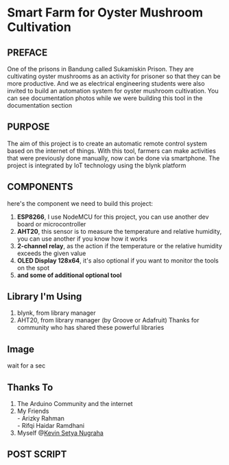 # Smart Farm for Oyster Mushroom Cultivation

## PREFACE
One of the prisons in Bandung called Sukamiskin Prison. They are cultivating oyster mushrooms as an activity for prisoner so that they can be more productive. And we as electrical engineering students were also invited to build an automation system for oyster mushroom cultivation. You can see documentation photos while we were building this tool in the documentation section

## PURPOSE
The aim of this project is to create an automatic remote control system based on the internet of things. With this tool, farmers can make activities that were previously done manually, now can be done via smartphone. The project is integrated by IoT technology using the blynk platform

## COMPONENTS
here's the component we need to build this project:
  1. **ESP8266**, I use NodeMCU for this project, you can use another dev board or microcontroller
  2. **AHT20**, this sensor is to measure the temperature and relative humidity, you can use another if you know how it works
  3. **2-channel relay**, as the action if the temperature or the relative humidity exceeds the given value
  4. **OLED Display 128x64**, it's also optional if you want to monitor the tools on the spot
  5. **and some of additional optional tool**

## Library I'm Using
  1. blynk, from library manager
  2. AHT20, from library manager (by Groove or Adafruit)
Thanks for community who has shared these powerful libraries

## Image
wait for a sec

## Thanks To
  1. The Arduino Community and the internet
  2. My Friends  
    - Arizky Rahman  
    - Rifqi Haidar Ramdhani  
  3.  Myself @[Kevin Setya Nugraha](https://github.com/kvin-setya) <br>


## POST SCRIPT
